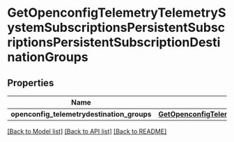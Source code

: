 # GetOpenconfigTelemetryTelemetrySystemSubscriptionsPersistentSubscriptionsPersistentSubscriptionDestinationGroups

## Properties
Name | Type | Description | Notes
------------ | ------------- | ------------- | -------------
**openconfig_telemetrydestination_groups** | [**GetOpenconfigTelemetryTelemetrySystemOpenconfigtelemetrytelemetrysystemSubscriptionsPersistentsubscriptionsDestinationgroups**](GetOpenconfigTelemetryTelemetrySystemOpenconfigtelemetrytelemetrysystemSubscriptionsPersistentsubscriptionsDestinationgroups.md) |  | [optional] 

[[Back to Model list]](../README.md#documentation-for-models) [[Back to API list]](../README.md#documentation-for-api-endpoints) [[Back to README]](../README.md)


